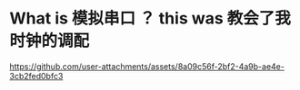 # What is 模拟串口 ？  this was 教会了我时钟的调配

https://github.com/user-attachments/assets/8a09c56f-2bf2-4a9b-ae4e-3cb2fed0bfc3

